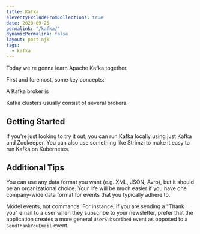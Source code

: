 ```yaml
---
title: Kafka
eleventyExcludeFromCollections: true
date: 2020-09-25
permalink: "/kafka/"
dynamicPermalink: false
layout: post.njk
tags:
  - kafka
---
```


Today we're gonna learn Apache Kafka together.

First and foremost, some key concepts:


A Kafka broker is 

Kafka clusters usually consist of several brokers.



## Getting Started

If you're just looking to try it out, you can run Kafka locally using just Kafka and Zookeeper. You can also use something like Strimzi to make it easy to run Kafka on Kubernetes.

## Additional Tips

You can use any data format you want (e.g. XML, JSON, Avro), but it should be an organizational choice. Your life will be much easier if you have one company-wide data format for events that you typically adhere to.

Model events, not commands. For instance, if you are sending a "Thank you" email to a user when they subscribe to your newsletter, prefer that the application creates a more general `UserSubscribed` event as opposed to a `SendThankYouEmail` event.
